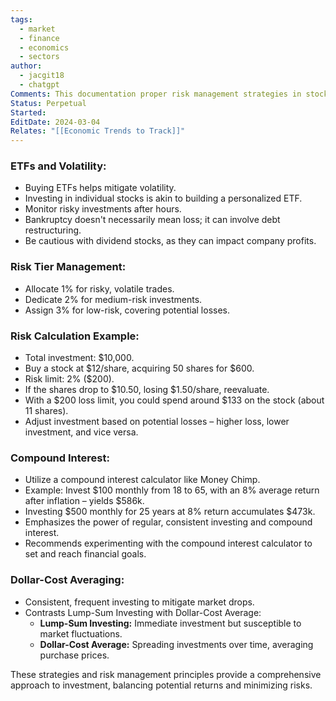 ```yaml
---
tags:
  - market
  - finance
  - economics
  - sectors
author:
  - jacgit18
  - chatgpt
Comments: This documentation proper risk management strategies in stock market.
Status: Perpetual
Started: 
EditDate: 2024-03-04
Relates: "[[Economic Trends to Track]]"
---
```

### ETFs and Volatility:
- Buying ETFs helps mitigate volatility.
- Investing in individual stocks is akin to building a personalized ETF.
- Monitor risky investments after hours.
- Bankruptcy doesn't necessarily mean loss; it can involve debt restructuring.
- Be cautious with dividend stocks, as they can impact company profits.

### Risk Tier Management:
- Allocate 1% for risky, volatile trades.
- Dedicate 2% for medium-risk investments.
- Assign 3% for low-risk, covering potential losses.

### Risk Calculation Example:
- Total investment: $10,000.
- Buy a stock at $12/share, acquiring 50 shares for $600.
- Risk limit: 2% ($200).
- If the shares drop to $10.50, losing $1.50/share, reevaluate.
- With a $200 loss limit, you could spend around $133 on the stock (about 11 shares).
- Adjust investment based on potential losses – higher loss, lower investment, and vice versa.

### Compound Interest:
- Utilize a compound interest calculator like Money Chimp.
- Example: Invest $100 monthly from 18 to 65, with an 8% average return after inflation – yields $586k.
- Investing $500 monthly for 25 years at 8% return accumulates $473k.
- Emphasizes the power of regular, consistent investing and compound interest.
- Recommends experimenting with the compound interest calculator to set and reach financial goals.

### Dollar-Cost Averaging:
- Consistent, frequent investing to mitigate market drops.
- Contrasts Lump-Sum Investing with Dollar-Cost Average:
  - **Lump-Sum Investing:** Immediate investment but susceptible to market fluctuations.
  - **Dollar-Cost Average:** Spreading investments over time, averaging purchase prices.

These strategies and risk management principles provide a comprehensive approach to investment, balancing potential returns and minimizing risks.